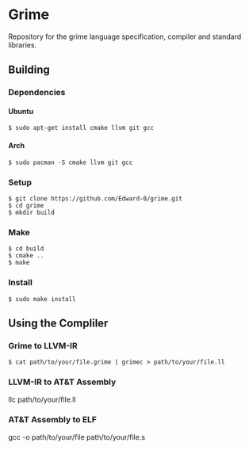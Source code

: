 # Grime

Repository for the grime language specification, compiler and standard libraries.

## Building

### Dependencies

#### Ubuntu

`$ sudo apt-get install cmake llvm git gcc`

#### Arch

`$ sudo pacman -S cmake llvm git gcc`

### Setup

```
$ git clone https://github.com/Edward-0/grime.git
$ cd grime
$ mkdir build
```

### Make

```
$ cd build
$ cmake ..
$ make
```

### Install

`$ sudo make install`

## Using the Compliler

### Grime to LLVM-IR
`$ cat path/to/your/file.grime | grimec > path/to/your/file.ll`

### LLVM-IR to AT&T Assembly

llc path/to/your/file.ll

### AT&T Assembly to ELF
gcc -o path/to/your/file path/to/your/file.s

